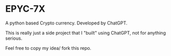 # EPYC-7X
A python based Crypto currency. Developed by ChatGPT.

This is really just a side project that I "built" using ChatGPT, not for anything serious.

Feel free to copy my idea/ fork this repo.
